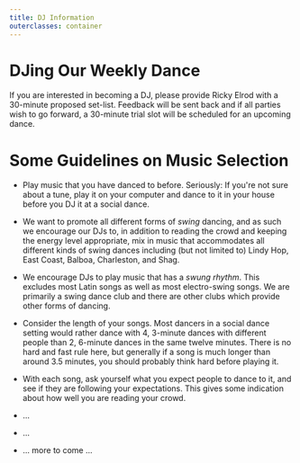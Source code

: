 ```yaml
---
title: DJ Information
outerclasses: container
---
```


# DJing Our Weekly Dance

If you are interested in becoming a DJ, please provide Ricky Elrod with a
30-minute proposed set-list. Feedback will be sent back and if all parties
wish to go forward, a 30-minute trial slot will be scheduled for an upcoming
dance.

# Some Guidelines on Music Selection

- Play music that you have danced to before. Seriously: If you're not sure
  about a tune, play it on your computer and dance to it in your house before
  you DJ it at a social dance.

- We want to promote all different forms of *swing* dancing, and as such we
  encourage our DJs to, in addition to reading the crowd and keeping the energy
  level appropriate, mix in music that accommodates all different kinds of
  swing dances including (but not limited to) Lindy Hop, East Coast, Balboa,
  Charleston, and Shag.

- We encourage DJs to play music that has a *swung rhythm*. This excludes most
  Latin songs as well as most electro-swing songs. We are primarily a swing
  dance club and there are other clubs which provide other forms of dancing.

- Consider the length of your songs. Most dancers in a social dance setting
  would rather dance with 4, 3-minute dances with different people than 2,
  6-minute dances in the same twelve minutes. There is no hard and fast rule
  here, but generally if a song is much longer than around 3.5 minutes, you
  should probably think hard before playing it.

- With each song, ask yourself what you expect people to dance to it, and see
  if they are following your expectations. This gives some indication about how
  well you are reading your crowd.

- ...

- ...

- ... more to come ...

